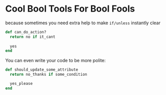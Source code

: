 # Cool Bool Tools For Bool Fools

because sometimes you need extra help to make `if/unless` instantly clear

```ruby
def can_do_action?
  return no if it_cant
  
  yes
end
```

You can even write your code to be more polite:

```ruby
def should_update_some_attribute
  return no_thanks if some_condition

  yes_please 
end
```

